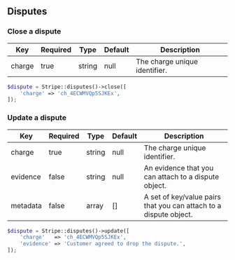 ## Disputes

### Close a dispute

Key    | Required | Type   | Default | Description
------ | -------- | ------ | ------- | -----------------------------------------
charge | true     | string | null    | The charge unique identifier.

```php
$dispute = Stripe::disputes()->close([
	'charge' => 'ch_4ECWMVQp5SJKEx',
]);
```

### Update a dispute

Key      | Required | Type   | Default | Description
-------- | -------- | ------ | ------- | ---------------------------------------
charge   | true     | string | null    | The charge unique identifier.
evidence | false    | string | null    | An evidence that you can attach to a dispute object.
metadata | false    | array  | []      | A set of key/value pairs that you can attach to a dispute object.

```php
$dispute = Stripe::disputes()->update([
	'charge'   => 'ch_4ECWMVQp5SJKEx',
	'evidence' => 'Customer agreed to drop the dispute.',
]);
```
